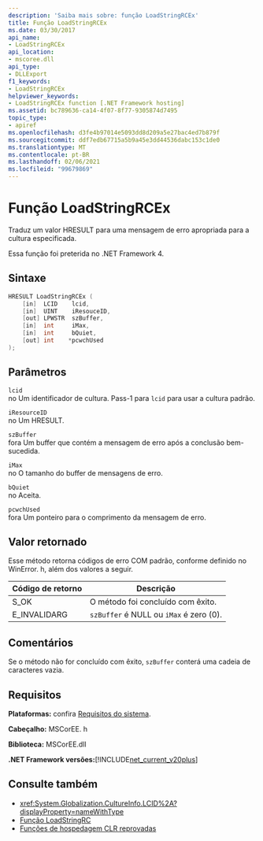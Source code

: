 ```yaml
---
description: 'Saiba mais sobre: função LoadStringRCEx'
title: Função LoadStringRCEx
ms.date: 03/30/2017
api_name:
- LoadStringRCEx
api_location:
- mscoree.dll
api_type:
- DLLExport
f1_keywords:
- LoadStringRCEx
helpviewer_keywords:
- LoadStringRCEx function [.NET Framework hosting]
ms.assetid: bc789636-ca14-4f07-8f77-9305874d7495
topic_type:
- apiref
ms.openlocfilehash: d3fe4b97014e5093dd8d209a5e27bac4ed7b879f
ms.sourcegitcommit: ddf7edb67715a5b9a45e3dd44536dabc153c1de0
ms.translationtype: MT
ms.contentlocale: pt-BR
ms.lasthandoff: 02/06/2021
ms.locfileid: "99679869"
---
```

# <a name="loadstringrcex-function"></a>Função LoadStringRCEx

Traduz um valor HRESULT para uma mensagem de erro apropriada para a cultura especificada.  
  
 Essa função foi preterida no .NET Framework 4.  
  
## <a name="syntax"></a>Sintaxe  
  
```cpp  
HRESULT LoadStringRCEx (  
    [in]  LCID    lcid,
    [in]  UINT    iResouceID,
    [out] LPWSTR  szBuffer,
    [in]  int     iMax,
    [in]  int     bQuiet,
    [out] int    *pcwchUsed  
);  
```  
  
## <a name="parameters"></a>Parâmetros  

 `lcid`  
 no Um identificador de cultura. Pass-1 para `lcid` para usar a cultura padrão.  
  
 `iResourceID`  
 no Um HRESULT.  
  
 `szBuffer`  
 fora Um buffer que contém a mensagem de erro após a conclusão bem-sucedida.  
  
 `iMax`  
 no O tamanho do buffer de mensagens de erro.  
  
 `bQuiet`  
 no Aceita.  
  
 `pcwchUsed`  
 fora Um ponteiro para o comprimento da mensagem de erro.  
  
## <a name="return-value"></a>Valor retornado  

 Esse método retorna códigos de erro COM padrão, conforme definido no WinError. h, além dos valores a seguir.  
  
|Código de retorno|Descrição|  
|-----------------|-----------------|  
|S_OK|O método foi concluído com êxito.|  
|E_INVALIDARG|`szBuffer` é NULL ou `iMax` é zero (0).|  
  
## <a name="remarks"></a>Comentários  

 Se o método não for concluído com êxito, `szBuffer` conterá uma cadeia de caracteres vazia.  
  
## <a name="requirements"></a>Requisitos  

 **Plataformas:** confira [Requisitos do sistema](../../get-started/system-requirements.md).  
  
 **Cabeçalho:** MSCorEE. h  
  
 **Biblioteca:** MSCorEE.dll  
  
 **.NET Framework versões:**[!INCLUDE[net_current_v20plus](../../../../includes/net-current-v20plus-md.md)]  
  
## <a name="see-also"></a>Consulte também

- <xref:System.Globalization.CultureInfo.LCID%2A?displayProperty=nameWithType>
- [Função LoadStringRC](loadstringrc-function.md)
- [Funções de hospedagem CLR reprovadas](deprecated-clr-hosting-functions.md)
